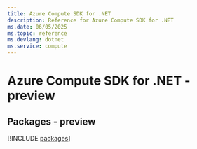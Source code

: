 ```yaml
---
title: Azure Compute SDK for .NET
description: Reference for Azure Compute SDK for .NET
ms.date: 06/05/2025
ms.topic: reference
ms.devlang: dotnet
ms.service: compute
---
```

# Azure Compute SDK for .NET - preview
## Packages - preview
[!INCLUDE [packages](compute-index.md)]